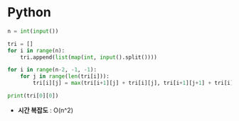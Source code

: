 # Python 
```python
n = int(input())

tri = []
for i in range(n):
    tri.append(list(map(int, input().split())))

for i in range(n-2, -1, -1):
    for j in range(len(tri[i])):
        tri[i][j] = max(tri[i+1][j] + tri[i][j], tri[i+1][j+1] + tri[i][j])

print(tri[0][0])
```

* **시간 복잡도** : O(n^2)